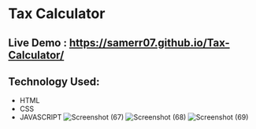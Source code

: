 # Tax Calculator 

## Live Demo : https://samerr07.github.io/Tax-Calculator/

## Technology Used:
- HTML
- CSS
- JAVASCRIPT
![Screenshot (67)](https://github.com/samerr07/Tax-Calculator/assets/112320710/8885fa62-1b3d-40e3-b9cb-bf38b75d65f5)
![Screenshot (68)](https://github.com/samerr07/Tax-Calculator/assets/112320710/9348534d-a7ec-46c9-a867-afe1629e1ef5)
![Screenshot (69)](https://github.com/samerr07/Tax-Calculator/assets/112320710/46745f50-748a-40cd-9e25-9ab88ab4102b)
